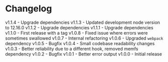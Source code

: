 
# Changelog

v1.1.4 - Upgrade dependencies
v1.1.3 - Updated development node version to 12.16.0
v1.1.2 - Upgrade dependencies
v1.1.1 - Upgrade dependencies
v1.1.0 - First release with a tag
v1.0.8 - Fixed issue where errors were sometimes swallowed
v1.0.7 - Internal refactoring
v1.0.6 - Upgraded `webpack` dependency
v1.0.5 - Bugfix
v1.0.4 - Small codebase readability changes
v1.0.3 - Better reliability due to a different hook, removed memfs dependency
v1.0.2 - Bugfix
v1.0.1 - Better error output
v1.0.0 - Initial release
